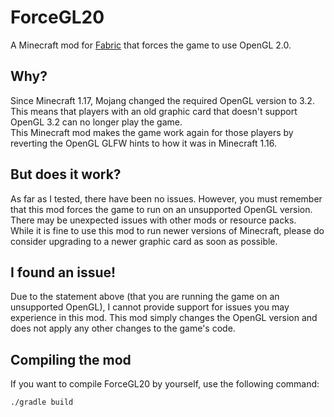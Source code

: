 # ForceGL20
A Minecraft mod for [Fabric](https://fabricmc.net/) that forces the game to use OpenGL 2.0.

## Why?
Since Minecraft 1.17, Mojang changed the required OpenGL version to 3.2.  
This means that players with an old graphic card that doesn't support OpenGL 3.2 can no longer play the game.  
This Minecraft mod makes the game work again for those players by reverting the OpenGL GLFW hints to how it was in Minecraft 1.16.

## But does it work?
As far as I tested, there have been no issues. However, you must remember that this mod forces the game to run on an unsupported OpenGL version. There may be unexpected issues with other mods or resource packs.  
While it is fine to use this mod to run newer versions of Minecraft, please do consider upgrading to a newer graphic card as soon as possible.

## I found an issue!
Due to the statement above (that you are running the game on an unsupported OpenGL), I cannot provide support for issues you may experience in this mod. This mod simply changes the OpenGL version and does not apply any other changes to the game's code.

## Compiling the mod
If you want to compile ForceGL20 by yourself, use the following command:
```
./gradle build  
```
